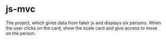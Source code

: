 # js-mvc
The project, which gives data from faker js and displays six persons. When the user clicks on the card, show the scale card and give access to move on the person.
